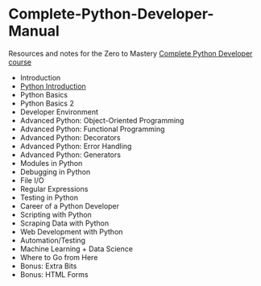 # Complete-Python-Developer-Manual

Resources and notes for the Zero to Mastery [Complete Python Developer course](https://zerotomastery.io/courses/learn-python/)

- Introduction
- [Python Introduction](https://github.com/zero-to-mastery/Complete-Python-Developer-Manuel/blob/main/python_basics.ipynb)
- Python Basics
- Python Basics 2
- Developer Environment
- Advanced Python: Object-Oriented Programming
- Advanced Python: Functional Programming
- Advanced Python: Decorators
- Advanced Python: Error Handling
- Advanced Python: Generators
- Modules in Python
- Debugging in Python
- File I/O
- Regular Expressions
- Testing in Python
- Career of a Python Developer
- Scripting with Python
- Scraping Data with Python
- Web Development with Python
- Automation/Testing
- Machine Learning + Data Science
- Where to Go from Here
- Bonus: Extra Bits
- Bonus: HTML Forms
